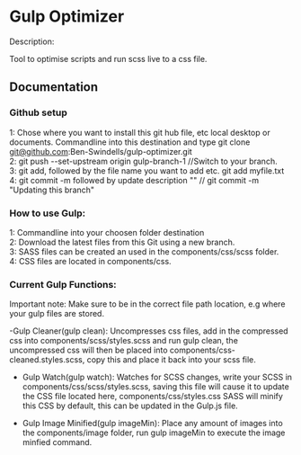 # Gulp Optimizer

Description:

Tool to optimise scripts and run scss live to a css file.

<h2>Documentation</h2>

<h3>Github setup</h3>

1: Chose where you want to install this git hub file, etc local desktop or documents. Commandline into this destination and type git clone git@github.com:Ben-Swindells/gulp-optimizer.git<br>
2: git push --set-upstream origin gulp-branch-1 //Switch to your branch.<br>
3: git add, followed by the file name you want to add etc. git add myfile.txt<br>
4: git commit -m followed by update description "" // git commit -m "Updating this branch"<br>

<h3>How to use Gulp:</h3>


1: Commandline into your choosen folder destination<br>
2: Download the latest files from this Git using a new branch.<br>
3: SASS files can be created an used in the components/css/scss folder.<br>
4: CSS files are located in components/css.<br>

<h3>Current Gulp Functions: </h3>
<p> Important note: Make sure to be in the correct file path location, e.g where your gulp files are stored.

-Gulp Cleaner(gulp clean): Uncompresses css files, add in the compressed css into components/scss/styles.scss and run gulp clean, the uncompressed css will then be placed into components/css-cleaned.styles.scss, copy this and place it back into your scss file. 

- Gulp Watch(gulp watch): Watches for SCSS changes, write your SCSS in components/css/scss/styles.scss, saving this file will cause it to update the CSS file located here, components/css/styles.css SASS will minify this CSS by default, this can be updated in the Gulp.js file.

- Gulp Image Minified(gulp imageMin): Place any amount of images into the components/image folder, run gulp imageMin to execute the image minfied command.
